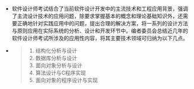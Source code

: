 - 软件设计师考试结合了当前软件设计开发中的主流技术和工程应用背景，强调了主流设计技术的应用问题，除要求掌握基本的概念和理论基础知识外，还需要正确地针对实践应用中的问题，提出合理的解决方案，将一系列的设计方法与原则应用在实际系统的分析、设计和开发环节中。编者委员会总结近几年的软件设计师考试所涉及的应用性内容，将其主要技术领域可归纳为以下几点。
- > 1. 结构化分析与设计
  > 2. 数据库分析与设计
  > 3. 面向对象分析与设计
  > 4. 算法设计与C程序实现
  > 5. 面向对象的程序设计与实现